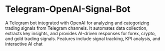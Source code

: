 # Telegram-OpenAI-Signal-Bot
A Telegram bot integrated with OpenAI for analyzing and categorizing trading signals from Telegram channels. It automates data collection, extracts key insights, and provides AI-driven responses for forex, crypto, and gold trading signals. Features include signal tracking, KPI analysis, and interactive AI chat
